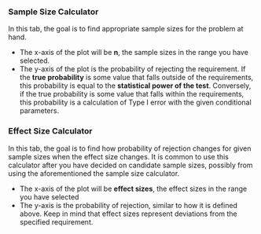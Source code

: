 ### Sample Size Calculator

In this tab, the goal is to find appropriate sample sizes for the problem at hand.

+ The x-axis of the plot will be **n**, the sample sizes in the range you have selected.
+ The y-axis of the plot is the probability of rejecting the requirement. If the **true probability** is some value that falls outside of the requirements, this probability is equal to the **statistical power of the test**. Conversely, if the true probability is some value that falls within the requirements, this probability is a calculation of Type I error with the given conditional parameters.

### Effect Size Calculator

In this tab, the goal is to find how probability of rejection changes for given sample sizes when the effect size changes.
It is common to use this calculator after you have decided on candidate sample sizes, possibly from using the aforementioned the sample size calculator.

+ The x-axis of the plot will be **effect sizes**, the effect sizes in the range you have selected
+ The y-axis is the probability of rejection, similar to how it is defined above. Keep in mind that effect sizes represent deviations from the specified requirement.
